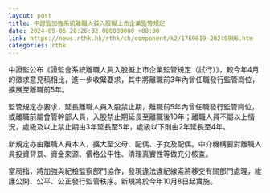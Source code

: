 ```yaml
---
layout: post
title: 中證監加強系統離職人員入股擬上市企業監管規定
date: 2024-09-06 20:26:32.000000000 +08:00
link: https://news.rthk.hk/rthk/ch/component/k2/1769619-20240906.htm
categories: rthk
---
```


中證監公布《證監會系統離職人員入股擬上市企業監管規定（試行）》，較今年4月的徵求意見稿相比，進一步收緊要求，其中將離職前3年內曾任職發行監管崗位，擴展至離職前5年。

監管規定亦要求，延長離職人員入股禁止期，離職前5年內曾任職發行監管崗位，或離職前屬會管幹部人員，入股禁止期延長至離職後10年；離職人員不屬以上情況，處級及以上禁止期由3年延長至5年，處級以下則由2年延長至4年。

新規定亦由離職人員本人，擴大至父母、配偶、子女及配偶。中介機構要對離職人員投資背景、資金來源、價格公平性、清理真實性等做充分核查。

當局指，將加強與紀檢監察部門協作，發現違法違紀線索將移交有關部門處理，維護公開、公平、公正發行監管秩序。新規將於今年10月8日起實施。
